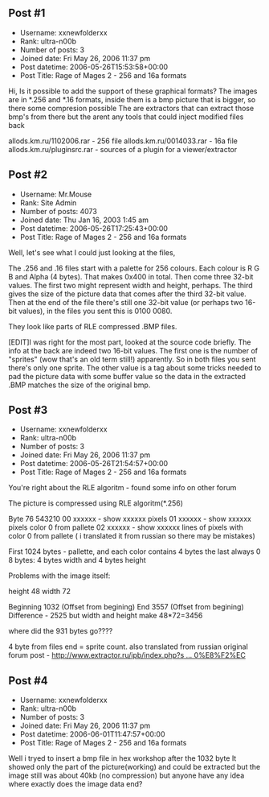 ## Post #1
- Username: xxnewfolderxx
- Rank: ultra-n00b
- Number of posts: 3
- Joined date: Fri May 26, 2006 11:37 pm
- Post datetime: 2006-05-26T15:53:58+00:00
- Post Title: Rage of Mages 2 - 256 and 16a formats

Hi, 
Is it possible to add the support of these graphical formats?
The images are in *.256 and *.16 formats, inside them is a bmp picture that is bigger, so there some compresion possible
The are extractors that can extract those bmp's from there but the arent any tools that could inject modified files back

allods.km.ru/1102006.rar - 256 file
allods.km.ru/0014033.rar - 16a file
allods.km.ru/pluginsrc.rar - sources of a plugin for a viewer/extractor
## Post #2
- Username: Mr.Mouse
- Rank: Site Admin
- Number of posts: 4073
- Joined date: Thu Jan 16, 2003 1:45 am
- Post datetime: 2006-05-26T17:25:43+00:00
- Post Title: Rage of Mages 2 - 256 and 16a formats

Well, let's see what I could just looking at the files, 

The .256 and .16 files start with a palette for 256 colours. Each colour is R G B and Alpha (4 bytes). That makes 0x400 in total. Then come three 32-bit values. The first two might represent width and height, perhaps. The third gives the size of the picture data that comes after the third 32-bit value. 
Then at the end of the file there's still one 32-bit value (or perhaps two 16-bit values), in the files you sent this is 0100 0080. 

They look like parts of RLE compressed .BMP files.

[EDIT]I was right for the most part, looked at the source code briefly. The info at the back are indeed two 16-bit values. The first one is the number of "sprites" (wow that's an old term still!) apparently. So in both files you sent there's only one sprite. The other value is a tag about some tricks needed to pad the picture data with some buffer value so the data in the extracted  .BMP matches the size of the original bmp.
## Post #3
- Username: xxnewfolderxx
- Rank: ultra-n00b
- Number of posts: 3
- Joined date: Fri May 26, 2006 11:37 pm
- Post datetime: 2006-05-26T21:54:57+00:00
- Post Title: Rage of Mages 2 - 256 and 16a formats

You're right about the RLE algoritm - found some info on other forum 

The picture is compressed using RLE algoritm(*.256)

Byte
76 543210
00 xxxxxx - show xxxxxx pixels
01 xxxxxx - show xxxxxx pixels color 0 from pallete
02 xxxxxx - show xxxxxx lines of pixels with color 0 from pallete ( i translated it from russian so there may be mistakes)

First 1024 bytes - pallette, and each color contains 4 bytes 
the last always 0
8 bytes: 4 bytes width and 4 bytes height

Problems with the image itself:

height 48
width 72

Beginning 1032 (Offset from begining)
End 3557 (Offset from begining)
Difference -  2525 but width and height make 48*72=3456

where did the 931 bytes go???? 

4 byte from files end = sprite count.
also translated from russian
original forum post - 
[http://www.extractor.ru/ipb/index.php?s ... 0%E8%F2%EC](http://www.extractor.ru/ipb/index.php?showtopic=1137&hl=%E0%EB%E3%EE%F0%E8%F2%EC)
## Post #4
- Username: xxnewfolderxx
- Rank: ultra-n00b
- Number of posts: 3
- Joined date: Fri May 26, 2006 11:37 pm
- Post datetime: 2006-06-01T11:47:57+00:00
- Post Title: Rage of Mages 2 - 256 and 16a formats

Well i tryed to insert a bmp file in hex workshop after the 1032 byte
It showed only the part of the picture(working) and could be extracted but the image still was about 40kb (no compression) but anyone have any idea where exactly does the image data end?

